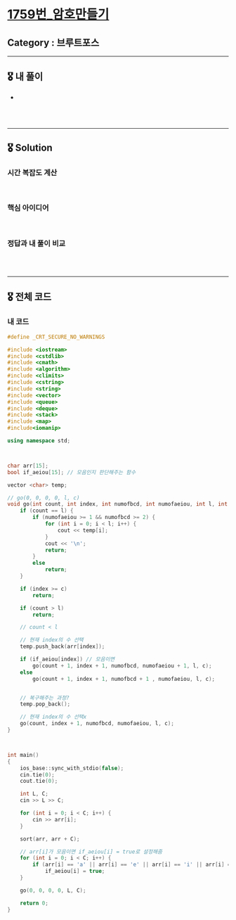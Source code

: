 # [1759번_암호만들기](https://www.acmicpc.net/problem/1759)

##  Category : 브루트포스

-----

## 🎖 내 풀이

+ 

<br>

<br>

-------

## 🎖 Solution

### 시간 복잡도 계산 

















<br>

### 핵심 아이디어













<br>

### 정답과 내 풀이 비교









































<br>

<br>

-----

## 🎖 전체 코드

### 내 코드

```c++
#define _CRT_SECURE_NO_WARNINGS

#include <iostream>
#include <cstdlib>
#include <cmath>
#include <algorithm>
#include <climits>
#include <cstring>
#include <string>
#include <vector>
#include <queue>
#include <deque>
#include <stack>
#include <map>
#include<iomanip>

using namespace std;



char arr[15];
bool if_aeiou[15]; // 모음인지 판단해주는 함수

vector <char> temp;

// go(0, 0, 0, 0, l, c)
void go(int count, int index, int numofbcd, int numofaeiou, int l, int c) { 
	if (count == l) {
		if (numofaeiou >= 1 && numofbcd >= 2) {
			for (int i = 0; i < l; i++) {
				cout << temp[i];
			}
			cout << '\n';
			return;
		}
		else
			return;
	}

	if (index >= c)
		return;

	if (count > l)
		return;

	// count < l

	// 현재 index의 수 선택
	temp.push_back(arr[index]);

	if (if_aeiou[index]) // 모음이면
		go(count + 1, index + 1, numofbcd, numofaeiou + 1, l, c);
	else
		go(count + 1, index + 1, numofbcd + 1 , numofaeiou, l, c);


	// 복구해주는 과정?
	temp.pop_back();

	// 현재 index의 수 선택x
	go(count, index + 1, numofbcd, numofaeiou, l, c);
}



int main()
{
	ios_base::sync_with_stdio(false);
	cin.tie(0);
	cout.tie(0);

	int L, C;
	cin >> L >> C;

	for (int i = 0; i < C; i++) {
		cin >> arr[i];
	}

	sort(arr, arr + C);

	// arr[i]가 모음이면 if_aeiou[i] = true로 설정해줌
	for (int i = 0; i < C; i++) {
		if (arr[i] == 'a' || arr[i] == 'e' || arr[i] == 'i' || arr[i] == 'o' || arr[i] == 'u')
			if_aeiou[i] = true;
	}

	go(0, 0, 0, 0, L, C);

	return 0;
}
```
